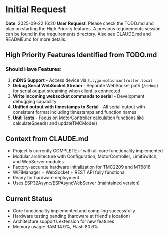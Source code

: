# Initial Request

**Date**: 2025-09-22 16:20
**User Request**: Please check the TODO.md and plan on starting the High Priority features. A previous requirements session can be found in the /requirements directory. Also see CLAUDE.md and README.md for more details.

## High Priority Features Identified from TODO.md

### Should Have Features:
1. **mDNS Support** - Access device via `lilygo-motioncontroller.local`
2. **Debug Serial WebSocket Stream** - Separate WebSocket path (`/debug`) for serial output streaming when client is connected
3. **Write incoming websocket commands to serial** - Development debugging capability
4. **Unified output with timestamps to Serial** - All serial output with consistent format including timestamps and function names
5. **Unit Tests** - Focus on MotorController calculation functions like calculateSpeed() and updateTMCMode()

## Context from CLAUDE.md
- Project is currently COMPLETE ✅ with all core functionality implemented
- Modular architecture with Configuration, MotorController, LimitSwitch, and WebServer modules
- Factory-accurate hardware initialization for TMC2209 and MT6816
- WiFiManager + WebSocket + REST API fully functional
- Ready for hardware deployment
- Uses ESP32Async/ESPAsyncWebServer (maintained version)

## Current Status
- Core functionality implemented and compiling successfully
- Hardware testing pending (hardware at friend's location)
- Architecture supports extension for new features
- Memory usage: RAM 14.9%, Flash 80.6%